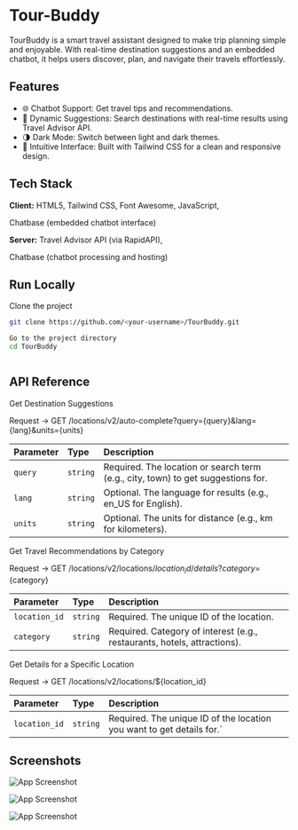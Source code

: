 
#  Tour-Buddy


TourBuddy is a smart travel assistant designed to make trip planning simple and enjoyable. With real-time destination suggestions and an embedded chatbot, it helps users discover, plan, and navigate their travels effortlessly.




## Features

- 🌐 Chatbot Support: Get travel tips and recommendations.
- 📍 Dynamic Suggestions: Search destinations with real-time results using Travel Advisor API.
- 🌗 Dark Mode: Switch between light and dark themes.
- 🚀 Intuitive Interface: Built with Tailwind CSS for a clean and responsive design.


## Tech Stack

**Client:** HTML5,
Tailwind CSS,
Font Awesome,
JavaScript,

Chatbase (embedded chatbot interface)

**Server:** Travel Advisor API (via RapidAPI),

Chatbase (chatbot processing and hosting)







## Run Locally

Clone the project

```bash
git clone https://github.com/<your-username>/TourBuddy.git

Go to the project directory
cd TourBuddy



```
## API Reference
Get Destination Suggestions

Request -> GET /locations/v2/auto-complete?query={query}&lang={lang}&units={units}

| Parameter | Type     | Description                       |
| :-------- | :------- | :-------------------------------- |
| `query`      | `string` | Required. The location or search term (e.g., city, town) to get suggestions for.
`lang` |`string` | Optional. The language for results (e.g., en_US for English).
`units` | `string` | Optional. The units for distance (e.g., km for kilometers).

Get Travel Recommendations by Category

Request -> GET /locations/v2/locations/${location_id}/details?category=${category}


| Parameter | Type     | Description                       |
| :-------- | :------- | :-------------------------------- |
| `location_id` | `string` | Required. The unique ID of the location.
`category` | `string` | Required. Category of interest (e.g., restaurants, hotels, attractions).

Get Details for a Specific Location

Request -> GET /locations/v2/locations/${location_id}

| Parameter | Type     | Description                       |
| :-------- | :------- | :-------------------------------- |
| `location_id` | `string` | Required. The unique ID of the location you want to get details for.`

## Screenshots

![App Screenshot](https://i.postimg.cc/RZcWRXG9/HomePage.png)

![App Screenshot](https://i.postimg.cc/7ZvC0p3m/NextPage.png)

![App Screenshot](https://i.postimg.cc/5NQYHxCX/ChatBot.png)




